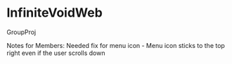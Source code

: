 # InfiniteVoidWeb
GroupProj

Notes for Members:
Needed fix for menu icon - Menu icon sticks to the top right even if the user scrolls down
